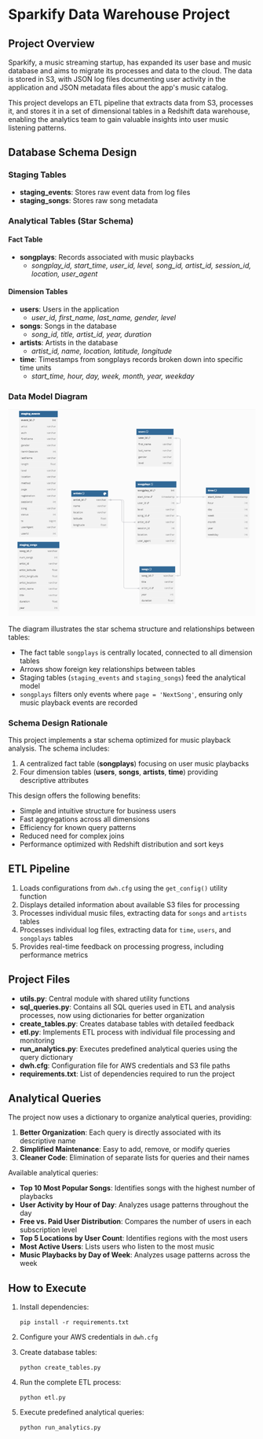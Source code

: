 # Sparkify Data Warehouse Project

## Project Overview
Sparkify, a music streaming startup, has expanded its user base and music database and aims to migrate its processes and data to the cloud. The data is stored in S3, with JSON log files documenting user activity in the application and JSON metadata files about the app's music catalog.

This project develops an ETL pipeline that extracts data from S3, processes it, and stores it in a set of dimensional tables in a Redshift data warehouse, enabling the analytics team to gain valuable insights into user music listening patterns.

## Database Schema Design

### Staging Tables
- **staging_events**: Stores raw event data from log files
- **staging_songs**: Stores raw song metadata

### Analytical Tables (Star Schema)

#### Fact Table
- **songplays**: Records associated with music playbacks
  - *songplay_id, start_time, user_id, level, song_id, artist_id, session_id, location, user_agent*

#### Dimension Tables
- **users**: Users in the application
  - *user_id, first_name, last_name, gender, level*
- **songs**: Songs in the database
  - *song_id, title, artist_id, year, duration*
- **artists**: Artists in the database
  - *artist_id, name, location, latitude, longitude*
- **time**: Timestamps from songplays records broken down into specific time units
  - *start_time, hour, day, week, month, year, weekday*

### Data Model Diagram
  
![Diagram](dbdiagram.png)

The diagram illustrates the star schema structure and relationships between tables:
- The fact table `songplays` is centrally located, connected to all dimension tables
- Arrows show foreign key relationships between tables
- Staging tables (`staging_events` and `staging_songs`) feed the analytical model
- `songplays` filters only events where `page = 'NextSong'`, ensuring only music playback events are recorded

### Schema Design Rationale
This project implements a star schema optimized for music playback analysis. The schema includes:

1. A centralized fact table (**songplays**) focusing on user music playbacks
2. Four dimension tables (**users**, **songs**, **artists**, **time**) providing descriptive attributes

This design offers the following benefits:
- Simple and intuitive structure for business users
- Fast aggregations across all dimensions
- Efficiency for known query patterns
- Reduced need for complex joins
- Performance optimized with Redshift distribution and sort keys

## ETL Pipeline

1. Loads configurations from `dwh.cfg` using the `get_config()` utility function
2. Displays detailed information about available S3 files for processing
3. Processes individual music files, extracting data for `songs` and `artists` tables
4. Processes individual log files, extracting data for `time`, `users`, and `songplays` tables
5. Provides real-time feedback on processing progress, including performance metrics

## Project Files

- **utils.py**: Central module with shared utility functions
- **sql_queries.py**: Contains all SQL queries used in ETL and analysis processes, now using dictionaries for better organization
- **create_tables.py**: Creates database tables with detailed feedback
- **etl.py**: Implements ETL process with individual file processing and monitoring
- **run_analytics.py**: Executes predefined analytical queries using the query dictionary
- **dwh.cfg**: Configuration file for AWS credentials and S3 file paths
- **requirements.txt**: List of dependencies required to run the project

## Analytical Queries

The project now uses a dictionary to organize analytical queries, providing:

1. **Better Organization**: Each query is directly associated with its descriptive name
2. **Simplified Maintenance**: Easy to add, remove, or modify queries
3. **Cleaner Code**: Elimination of separate lists for queries and their names

Available analytical queries:
- **Top 10 Most Popular Songs**: Identifies songs with the highest number of playbacks
- **User Activity by Hour of Day**: Analyzes usage patterns throughout the day
- **Free vs. Paid User Distribution**: Compares the number of users in each subscription level
- **Top 5 Locations by User Count**: Identifies regions with the most users
- **Most Active Users**: Lists users who listen to the most music
- **Music Playbacks by Day of Week**: Analyzes usage patterns across the week

## How to Execute

1. Install dependencies:
   ```
   pip install -r requirements.txt
   ```

2. Configure your AWS credentials in `dwh.cfg`

3. Create database tables:
   ```
   python create_tables.py
   ```

4. Run the complete ETL process:
   ```
   python etl.py
   ```


5. Execute predefined analytical queries:
   ```
   python run_analytics.py
   ```